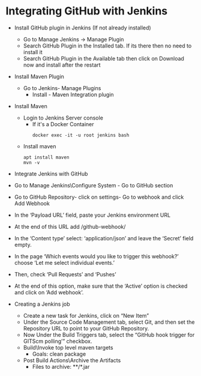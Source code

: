 # Integrating GitHub with Jenkins
- Install GitHub plugin in Jenkins (If not already installed)
  - Go to Manage Jenkins -> Manage Plugin
  - Search GitHub Plugin in the Installed tab. If its there then no need to install it
  - Search GitHub Plugin in the Available tab then click on Download now and install after the restart

- Install Maven Plugin
  - Go to Jenkins- Manage Plugins
      - Install - Maven Integration plugin

- Install Maven
  - Login to Jenkins Server console
    - If it's a Docker Container
      ```
      docker exec -it -u root jenkins bash
      ```
  - Install maven
    ```
    apt install maven
    mvn -v
    ```
-  Integrate Jenkins with GitHub
  - Go to Manage Jenkins\Configure System - Go to GitHub section
  - Go to GitHub Repository- click on settings- Go to webhook and click Add Webhook
  - In the ‘Payload URL’ field, paste your Jenkins environment URL
  - At the end of this URL add /github-webhook/
  - In the ‘Content type’ select: ‘application/json’ and leave the ‘Secret’ field empty.
  - In the page ‘Which events would you like to trigger this webhook?’ choose ‘Let me select individual events.’
  - Then, check ‘Pull Requests’ and ‘Pushes’
  - At the end of this option, make sure that the ‘Active’ option is checked and click on ‘Add webhook’.

- Creating a Jenkins job
  - Create a new task for Jenkins, click on “New Item”
  - Under the Source Code Management tab, select Git, and then set the Repository URL to point to your GitHub Repository.
  - Now Under the Build Triggers tab, select the “GitHub hook trigger for GITScm polling’” checkbox.
  - Build\Invoke top level maven targets
    - Goals: clean package
  - Post Build Actions\Archive the Artifacts
    - Files to archive: \*\*/\*.jar
